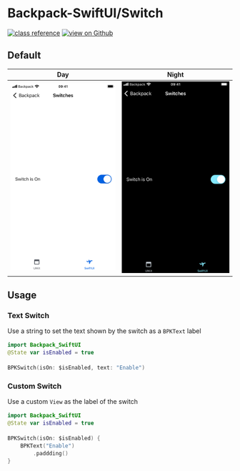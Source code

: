 # Backpack-SwiftUI/Switch

[![class reference](https://img.shields.io/badge/Class%20reference-iOS-blue)](https://backpack.github.io/ios/versions/latest/swiftui/Structs/BPKSwitch.html)
[![view on Github](https://img.shields.io/badge/Source%20code-GitHub-lightgrey)](https://github.com/Skyscanner/backpack-ios/tree/main/Backpack-SwiftUI/Switch)

## Default

| Day | Night |
| --- | --- |
| ![iPhone 8 simulator](https://raw.githubusercontent.com/Skyscanner/backpack-ios/main/screenshots/iPhone%208-swiftui_switch___default_lm.png) |![iPhone 8 simulator - dark mode](https://raw.githubusercontent.com/Skyscanner/backpack-ios/main/screenshots/iPhone%208-swiftui_switch___default_dm.png) |

## Usage

### Text Switch
Use a string to set the text shown by the switch as a `BPKText` label

```swift
import Backpack_SwiftUI
@State var isEnabled = true

BPKSwitch(isOn: $isEnabled, text: "Enable")
```

### Custom Switch
Use a custom `View` as the label of the switch

```swift
import Backpack_SwiftUI
@State var isEnabled = true

BPKSwitch(isOn: $isEnabled) {
    BPKText("Enable")
        .paddding()
}
```
